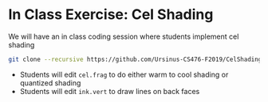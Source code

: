 # In Class Exercise: Cel Shading

We will have an in class coding session where students implement cel shading

~~~~~ bash
git clone --recursive https://github.com/Ursinus-CS476-F2019/CelShading.git
~~~~~

* Students will edit <code>cel.frag</code> to do either warm to cool shading or quantized shading
* Students will edit <code>ink.vert</code> to draw lines on back faces